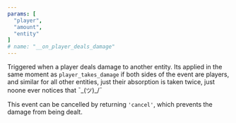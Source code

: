 ```yaml
---
params: [
  "player",
  "amount",
  "entity"
]
# name: "__on_player_deals_damage"
---
```

Triggered when a player deals damage to another entity. Its applied in the same moment as `player_takes_damage` if both
sides of the event are players, and similar for all other entities, just their absorption is taken twice, just noone ever
notices that ¯\_(ツ)_/¯

This event can be cancelled by returning `'cancel'`, which prevents the damage from being dealt.
